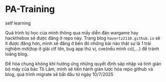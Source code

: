 # PA-Training
self learning

Quá trình tự học của mình thông qua mấy diễn đàn wargame hay hackthebox sẽ được đăng ở repo này. Trang blog `havertz2110.github.io` sẽ ít được đăng hơn, mình sẽ đăng ở bên đó những bài nào thật sự là 1 trải nghiệm mới(top ở giải ctf lớn, bug app thú vị, cve(nếu mình có),...) để tránh loãng blog. 

Để hòa chung không khí hưởng ứng những quyết định sáp nhập và tinh giản bộ máy của bác Tô Lâm, mình sẽ tiến hành giản lược hóa repo github và blog, quá trình migrate sẽ bắt đầu từ ngày 10/7/2025



